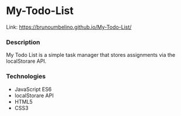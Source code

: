 # My-Todo-List
Link: https://brunoumbelino.github.io/My-Todo-List/

### Description
My Todo List is a simple task manager that stores assignments via the localStorare API.

### Technologies

- JavaScript ES6
- localStorare API
- HTML5
- CSS3

